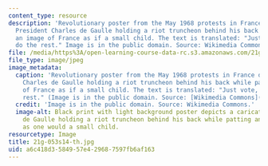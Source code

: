 ```yaml
---
content_type: resource
description: 'Revolutionary poster from the May 1968 protests in France depicting
  President Charles de Gaulle holding a riot truncheon behind his back while patting
  an image of France as if a small child. The text is translated: "Just vote, I will
  do the rest." Image is in the public domain. Source: Wikimedia Commons.'
file: /media/https%3A/open-learning-course-data-rc.s3.amazonaws.com/21g-053-understanding-contemporary-french-politics-spring-2014/a6c418d3584957e429687597fb6af163_21g-053s14-th.jpg
file_type: image/jpeg
image_metadata:
  caption: 'Revolutionary poster from the May 1968 protests in France depicting President
    Charles de Gaulle holding a riot truncheon behind his back while patting an image
    of France as if a small child. The text is translated: "Just vote, I will do the
    rest." (Image is in the public domain. Source: [Wikimedia Commons](http://commons.wikimedia.org/wiki/File:Votez_toujours_je_ferai_le_reste.jpg).)'
  credit: 'Image is in the public domain. Source: Wikimedia Commons.'
  image-alt: Black print with light background poster depicts a caricature of Charles
    de Gaulle holding a riot truncheon behind his back while patting an image of France
    as one would a small child.
resourcetype: Image
title: 21g-053s14-th.jpg
uid: a6c418d3-5849-57e4-2968-7597fb6af163
---
```


